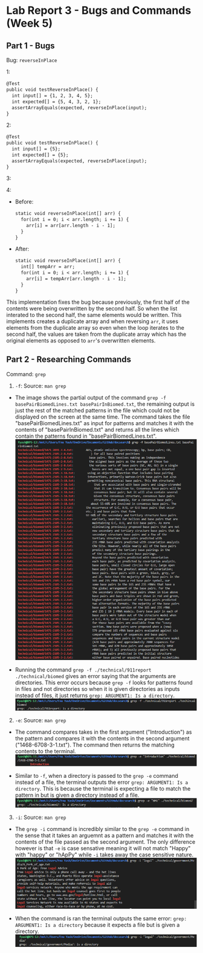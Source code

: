 # Lab Report 3 - Bugs and Commands (Week 5)
## Part 1 - Bugs
Bug: `reverseInPlace`

1:
```
@Test 
public void testReverseInPlace() {
  int input[] = {1, 2, 3, 4, 5};
  int expected[] = {5, 4, 3, 2, 1};
  assertArrayEquals(expected, reverseInPlace(input);
}
```
2:
```
@Test 
public void testReverseInPlace() {
  int input[] = {5};
  int expected[] = {5};
  assertArrayEquals(expected, reverseInPlace(input);
}
```
3:

4: 
- Before:
  ```
  static void reverseInPlace(int[] arr) {
    for(int i = 0; i < arr.length; i += 1) {
      arr[i] = arr[arr.length - i - 1];
    }
  }
  ```
- After:
  ```
  static void reverseInPlace(int[] arr) {
    int[] tempArr = arr;
    for(int i = 0; i < arr.length; i += 1) {
      arr[i] = tempArr[arr.length - i - 1];
    }
  }
  ```
This implementation fixes the bug because previously, the first half of the contents were being overwritten by the second half. So when the list interated to the second half, the same elements would be written. This implements creates a duplicate array and when reversing `arr`, it uses elements from the duplicate array so even when the loop iterates to the second half, the values are taken from the duplicate array which has the original elements as opposed to `arr`'s overwritten elements.
## Part 2 - Researching Commands
Command: `grep`
1. `-f`: Source: `man grep`
- The image shows the partial output of the command `grep -f basePairBiomedLines.txt basePairInBiomed.txt`, the remaining output is just the rest of the matched patterns in the file which could not be displayed on the screen at the same time. The     command takes the file "basePairBiomedLines.txt" as input for patterns and matches it with the contents of "basePairInBiomed.txt" and returns all the lines which contain the patterns found in "basePairBiomedLines.txt".
![Image](https://github.com/fyash1010/cse15l-lab-reports/blob/main/img6.png)

- Running the command `grep -f ./technical/911report ./technical/biomed` gives an error saying that the arguments are directories. This error occurs because `grep -f` looks for patterns found in files and not directories so when it is given directories as inputs instead of files, it just returns `grep: ARGUMENT1: Is a directory`.
![Image](https://github.com/fyash1010/cse15l-lab-reports/blob/main/img7.png)

2. `-e`: Source: `man grep`
- The command compares takes in the first argument ("Introduction") as the pattern and compares it with the contents in the second argument ("1468-6708-3-1.txt"). The command then returns the matching contents to the terminal.
![Image](https://github.com/fyash1010/cse15l-lab-reports/blob/main/img8.png)

- Similar to `-f`, when a directory is passed to the `grep -e` command instead of a file, the terminal outputs the error `grep: ARGUMENT1: Is a directory`. This is because the terminal is expecting a file to match the pattern in but is given a directory instead of a file.
![Image](https://github.com/fyash1010/cse15l-lab-reports/blob/main/img9.png)

3. `-i`: Source: `man grep`
- The `grep -i` command is incredibly similar to the `grep -e` command in the sense that it takes an arguemnt as a pattern and matches it with the contents of the file passed as the second argument. The only difference however is that `-e` is case sensative meaning it will not match "Happy" with "happy" or "hApPy" while `-i` takes away the case sensitive nature.
![Image](https://github.com/fyash1010/cse15l-lab-reports/blob/main/img10.png)

- When the command is ran the terminal outputs the same error: `grep: ARGUMENT1: Is a directory` because it expects a file but is given a directory.
![Image](https://github.com/fyash1010/cse15l-lab-reports/blob/main/img11.png)
